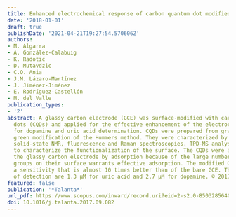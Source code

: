 ```yaml
---
title: Enhanced electrochemical response of carbon quantum dot modified electrodes
date: '2018-01-01'
draft: true
publishDate: '2021-04-21T19:27:54.570606Z'
authors:
- M. Algarra
- A. González-Calabuig
- K. Radotić
- D. Mutavdzic
- C.O. Ania
- J.M. Lázaro-Martínez
- J. Jiménez-Jiménez
- E. Rodríguez-Castellón
- M. del Valle
publication_types:
- '2'
abstract: A glassy carbon electrode (GCE) was surface-modified with carbon quantum
  dots (CQDs) and applied for the effective enhancement of the electrochemical signal
  for dopamine and uric acid determination. CQDs were prepared from graphite by a
  green modification of the Hummers method. They were characterized by FTIR-ATR, XPS,
  solid-state NMR, fluorescence and Raman spectroscopies. TPD-MS analysis was applied
  to characterize the functionalization of the surface. The CQDs were assembled on
  the glassy carbon electrode by adsorption because of the large number of carboxy
  groups on their surface warrants effective adsorption. The modified GCE exhibits
  a sensitivity that is almost 10 times better than of the bare GCE. The lower limits
  of detection are 1.3 μM for uric acid and 2.7 μM for dopamine. © 2017 Elsevier B.V.
featured: false
publication: '*Talanta*'
url_pdf: https://www.scopus.com/inward/record.uri?eid=2-s2.0-85032856402&doi=10.1016%2fj.talanta.2017.09.082&partnerID=40&md5=c531a2b3a9c5444e957a52806910585d
doi: 10.1016/j.talanta.2017.09.082
---
```


